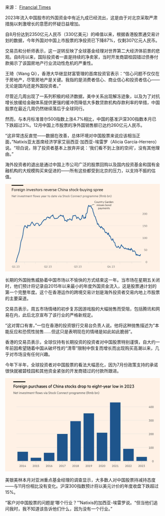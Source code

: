 来源： [Financial Times](https://www.ft.com/content/b71094b0-d974-47fb-83f2-652dd4c0d4c5)

2023年流入中国股市的外国资金中有近九成已经流出，这是由于对北京采取严肃措施以刺激增长的意愿的怀疑日益增加。

自8月份达到2350亿元人民币（330亿美元）的峰值以来，根据香港股票通交易计划的数据，今年外国对中国上市股票的净投资已下降87%，仅剩307亿元人民币。

交易员和分析师表示，这一逆转反映了全球基金经理对世界第二大经济体前景的悲观。自8月以来，国际投资者一直是持续的净卖家，当时开发商碧桂园错过债券付款揭示了该国房地产行业流动性危机的严重性。

王琦（Wang Qi），香港大华继显财富管理的首席投资官表示：“信心问题不仅仅在于房地产，尽管房地产是关键。我指的是消费者信心、商业信心和投资者信心——无论是国内还是外国投资者。”

尽管近几周出现了一系列积极的经济数据，美中关系出现解冻迹象，以及为了对抗增长放缓给金融体系提供更强的缓冲而降低大多数贷款机构存款利率的举措，中国股票在最近几周仍然继续落后于全球同行。

然而，与本月标准普尔500指数上涨4.7%相比，中国的基准沪深300指数本月已下跌超过3%。12月中国上市股票的净外国销售额已达约260亿元人民币。

“这非常违反直觉——数据在改善，总体环境对中国股票来说应该相当正面，”Natixis亚太首席经济学家艾丽西亚·加西亚-埃雷罗（Alicia García-Herrero）说。“坦白说，除了投资者基本上放弃并说：‘我们看不到上涨的空间’，没有其他理由。”

海外投资者的退出是通过中国上市公司广泛的股票回购以及国内投资基金和国有金融机构的大规模购买来促进的——所有这些都受到北京的压力，以支持不振的估值。

![图片1](growth_rebound_1.png)

长期的外国抛售威胁着中国市场以不愉快的方式结束这一年。当市场在星期五关闭时，他们预计将记录自2015年以来最小的年度外国资金流入，这是股票通计划的第一个完整年度。这个在香港运作的跨境交易计划是海外投资者交易内地上市股票的主要渠道。

交易员表示，周五市场情绪的初步复苏因游戏股的大幅抛售而受阻，包括腾讯和网易在内，此后北京宣布了该行业的严格新规定。

“这对胃口有害，”一位在香港的投资银行交易台负责人说。他将这种抛售描述为“本能反应和恐慌性抛售......但这只是表明现在的情绪是如此如此脆弱”。

香港的交易员表示，全球仅持有长期投资的投资者对中国股票特别谨慎，自大约一年前因希望随着中国从破坏性的“清零”限制中恢复而增长而出现购买高潮以来，几乎对市场没有任何兴趣。

今年下半年，全球投资者对中国股票的看法大幅恶化，因为7月份政策支持的承诺很快就被碧桂园和其他资金紧张的开发商错过的付款所跟进。

![图片1](growth_rebound_2.png)

美银美林本月对亚洲重点基金经理的调查显示，大多数人对中国股票持减持态度——与11月份相比没有变化。沪深300指数预计将以美元计价的年度收盘下跌超过15%。

“客户对中国股票的问题是‘哪个行业？’”Natixis的加西亚-埃雷罗说。“但当他们追问我时，我不知道该告诉他们什么，因为没有一个行业。”
